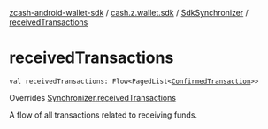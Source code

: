 [zcash-android-wallet-sdk](../../index.md) / [cash.z.wallet.sdk](../index.md) / [SdkSynchronizer](index.md) / [receivedTransactions](./received-transactions.md)

# receivedTransactions

`val receivedTransactions: Flow<PagedList<`[`ConfirmedTransaction`](../../cash.z.ecc.android.sdk.entity/-confirmed-transaction/index.md)`>>`

Overrides [Synchronizer.receivedTransactions](../-synchronizer/received-transactions.md)

A flow of all transactions related to receiving funds.

